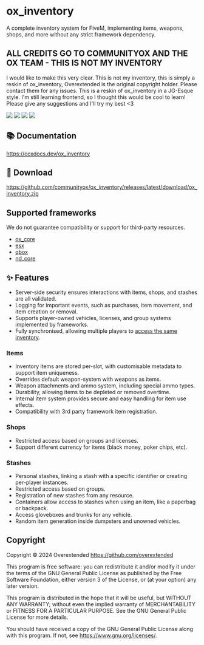 # ox_inventory

A complete inventory system for FiveM, implementing items, weapons, shops, and more without any strict framework dependency.

## ALL CREDITS GO TO COMMUNITYOX AND THE OX TEAM - THIS IS NOT MY INVENTORY
I would like to make this very clear. This is not my inventory, this is simply a reskin of ox_inventory, 
Overextended is the original copyright holder. Please contact them for any issues.
This is a reskin of ox_inventory in a JG-Esque style. I'm still learning frontend, so I thought this would be cool to learn! Please give any suggestions and I'll try my best <3



![](https://img.shields.io/github/downloads/communityox/ox_inventory/total?logo=github)
![](https://img.shields.io/github/downloads/communityox/ox_inventory/latest/total?logo=github)
![](https://img.shields.io/github/contributors/communityox/ox_inventory?logo=github)
![](https://img.shields.io/github/v/release/communityox/ox_inventory?logo=github)

## 📚 Documentation

https://coxdocs.dev/ox_inventory

## 💾 Download

https://github.com/communityox/ox_inventory/releases/latest/download/ox_inventory.zip

## Supported frameworks

We do not guarantee compatibility or support for third-party resources.

- [ox_core](https://github.com/communityox/ox_core)
- [esx](https://github.com/esx-framework/esx_core)
- [qbox](https://github.com/Qbox-project/qbx_core)
- [nd_core](https://github.com/ND-Framework/ND_Core)

## ✨ Features

- Server-side security ensures interactions with items, shops, and stashes are all validated.
- Logging for important events, such as purchases, item movement, and item creation or removal.
- Supports player-owned vehicles, licenses, and group systems implemented by frameworks.
- Fully synchronised, allowing multiple players to [access the same inventory](https://user-images.githubusercontent.com/65407488/230926091-c0033732-d293-48c9-9d62-6f6ae0a8a488.mp4).

### Items

- Inventory items are stored per-slot, with customisable metadata to support item uniqueness.
- Overrides default weapon-system with weapons as items.
- Weapon attachments and ammo system, including special ammo types.
- Durability, allowing items to be depleted or removed overtime.
- Internal item system provides secure and easy handling for item use effects.
- Compatibility with 3rd party framework item registration.

### Shops

- Restricted access based on groups and licenses.
- Support different currency for items (black money, poker chips, etc).

### Stashes

- Personal stashes, linking a stash with a specific identifier or creating per-player instances.
- Restricted access based on groups.
- Registration of new stashes from any resource.
- Containers allow access to stashes when using an item, like a paperbag or backpack.
- Access gloveboxes and trunks for any vehicle.
- Random item generation inside dumpsters and unowned vehicles.

## Copyright

Copyright © 2024 Overextended <https://github.com/overextended>

This program is free software: you can redistribute it and/or modify it under the terms of the GNU General Public License as published by the Free Software Foundation, either version 3 of the License, or (at your option) any later version.

This program is distributed in the hope that it will be useful, but WITHOUT ANY WARRANTY; without even the implied warranty of MERCHANTABILITY or FITNESS FOR A PARTICULAR PURPOSE. See the GNU General Public License for more details.

You should have received a copy of the GNU General Public License along with this program. If not, see <https://www.gnu.org/licenses/>.
